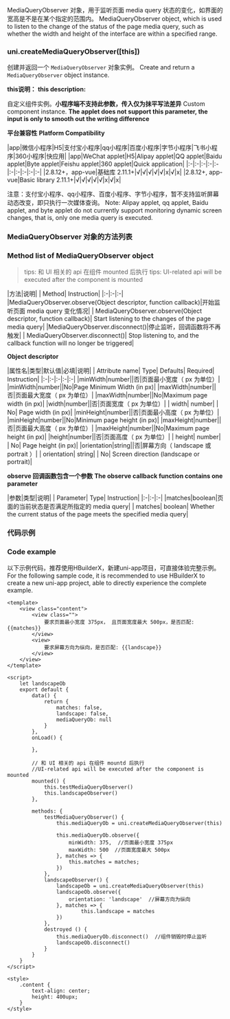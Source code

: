 MediaQueryObserver 对象，用于监听页面 media query 状态的变化，如界面的宽高是不是在某个指定的范围内。
MediaQueryObserver object, which is used to listen to the change of the status of the page media query, such as whether the width and height of the interface are within a specified range.

### uni.createMediaQueryObserver([this])
创建并返回一个 ``MediaQueryObserver`` 对象实例。
Create and return a `MediaQueryObserver` object instance.

**this说明：**
**this description:**

自定义组件实例。**小程序端不支持此参数，传入仅为抹平写法差异**
Custom component instance. **The applet does not support this parameter, the input is only to smooth out the writing difference**

**平台兼容性**
**Platform Compatibility**

|app|微信小程序|H5|支付宝小程序|qq小程序|百度小程序|字节小程序|飞书小程序|360小程序|快应用|
|app|WeChat applet|H5|Alipay applet|QQ applet|Baidu applet|Byte applet|Feishu applet|360 applet|Quick application|
|:-|:-|:-|:-|:-|:-|:-|:-|:-|:-|
|2.8.12+，app-vue|基础库 2.11.1+|√|√|√|√|√|x|√|x|
|2.8.12+, app-vue|Basic library 2.11.1+|√|√|√|√|√|x|√|x|

注意：支付宝小程序、qq小程序、百度小程序、字节小程序，暂不支持监听屏幕动态改变，即只执行一次媒体查询。
Note: Alipay applet, qq applet, Baidu applet, and byte applet do not currently support monitoring dynamic screen changes, that is, only one media query is executed.

### MediaQueryObserver 对象的方法列表
### Method list of MediaQueryObserver object

>tips: 和 UI 相关的 api 在组件 mounted 后执行
> tips: UI-related api will be executed after the component is mounted

|方法|说明|
| Method| Instruction|
|:-|:-|:-|
|MediaQueryObserver.observe(Object descriptor, function callback)|开始监听页面 media query 变化情况|
| MediaQueryObserver.observe(Object descriptor, function callback)| Start listening to the changes of the page media query|
|MediaQueryObserver.disconnect()|停止监听，回调函数将不再触发|
| MediaQueryObserver.disconnect()| Stop listening to, and the callback function will no longer be triggered|

**Object descriptor**

|属性名|类型|默认值|必填|说明|
| Attribute name| Type| Defaults| Required| Instruction|
|:-|:-|:-|:-|:-|
|minWidth|number||否|页面最小宽度（ px 为单位）|
|minWidth|number||No|Page Minimum Width (in px)|
|maxWidth|number||否|页面最大宽度（ px 为单位）|
|maxWidth|number||No|Maximum page width (in px)|
|width|number||否|页面宽度（ px 为单位）|
| width| number| | No| Page width (in px)|
|minHeight|number||否|页面最小高度（ px 为单位）|
|minHeight|number||No|Minimum page height (in px)|
|maxHeight|number||否|页面最大高度（ px 为单位）|
|maxHeight|number||No|Maximum page height (in px)|
|height|number||否|页面高度（ px 为单位）|
| height| number| | No| Page height (in px)|
|orientation|string||否|屏幕方向（ landscape 或 portrait ）|
| orientation| string| | No| Screen direction (landscape or portrait)|

**observe 回调函数包含一个参数**
**The observe callback function contains one parameter**

|参数|类型|说明|
| Parameter| Type| Instruction|
|:-|:-|:-|
|matches|boolean|页面的当前状态是否满足所指定的 media query|
| matches| boolean| Whether the current status of the page meets the specified media query|

### 代码示例
### Code example

以下示例代码，推荐使用HBuilderX，新建uni-app项目，可直接体验完整示例。
For the following sample code, it is recommended to use HBuilderX to create a new uni-app project, able to directly experience the complete example.

```vue
<template>
    <view class="content">
        <view class="">
            要求页面最小宽度 375px， 且页面宽度最大 500px，是否匹配: {{matches}}
        </view>
        <view>
            要求屏幕方向为纵向，是否匹配: {{landscape}}
        </view>
    </view>
</template>

<script>
    let landscapeOb
    export default {
        data() {
            return {
                matches: false,
                landscape: false,
                mediaQueryOb: null
            }
        },
        onLoad() {

        },
        
        // 和 UI 相关的 api 在组件 mountd 后执行
        //UI-related api will be executed after the component is mounted
        mounted() {
            this.testMediaQueryObserver()
            this.landscapeObserver()
        },

        methods: {
            testMediaQueryObserver() {
                this.mediaQueryOb = uni.createMediaQueryObserver(this)

                this.mediaQueryOb.observe({
                    minWidth: 375,  //页面最小宽度 375px
                    maxWidth: 500  //页面宽度最大 500px
                }, matches => {
                    this.matches = matches;
                })
            },
            landscapeObserver() {
                landscapeOb = uni.createMediaQueryObserver(this)
                landscapeOb.observe({
                    orientation: 'landscape'  //屏幕方向为纵向
                }, matches => {
                        this.landscape = matches
                })
            },
            destroyed () {
                this.mediaQueryOb.disconnect()  //组件销毁时停止监听
                landscapeOb.disconnect()
            }
        }
    }
</script>

<style>
    .content {
        text-align: center;
        height: 400upx;
    }
</style>
```
